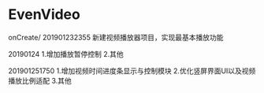# EvenVideo
onCreate/
201901232355 
新建视频播放器项目，实现最基本播放功能

20190124
1.增加播放暂停控制
2.其他

201901251750
1.增加视频时间进度条显示与控制模块
2.优化竖屏界面UI以及视频播放比例适配
3.其他
